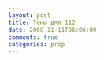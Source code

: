 ```yaml
---
layout: post
title: Темы для 112
date: 2008-11-11T06:06:00
comments: true
categories: prep
---
```


